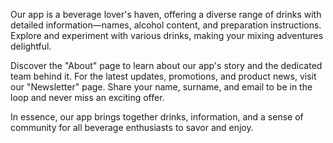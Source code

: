 Our app is a beverage lover's haven, offering a diverse range of drinks with detailed information—names, alcohol content, and preparation instructions. Explore and experiment with various drinks, making your mixing adventures delightful.

Discover the "About" page to learn about our app's story and the dedicated team behind it. For the latest updates, promotions, and product news, visit our "Newsletter" page. Share your name, surname, and email to be in the loop and never miss an exciting offer.

In essence, our app brings together drinks, information, and a sense of community for all beverage enthusiasts to savor and enjoy.

